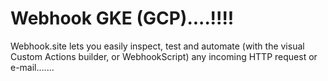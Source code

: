 # Webhook GKE (GCP)....!!!!
Webhook.site lets you easily inspect, test and automate (with the visual Custom Actions builder, or WebhookScript) any incoming HTTP request or e-mail.......
